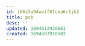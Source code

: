 ```yaml
---
id: i66z5a94wvif8fcoa6c1jk2
title: pcb
desc: ''
updated: 1694612920661
created: 1694607910502
---
```

